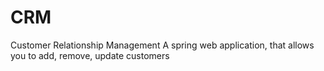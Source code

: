 # CRM
Customer Relationship Management
A spring web application, that allows you to add, remove, update customers
